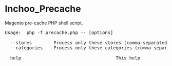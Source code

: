Inchoo_Precache
===============

Magento pre-cache PHP shell script.

<pre>
Usage:  php -f precache.php -- [options]

  --stores <names>       Process only these stores (comma-separated)
  --categories <names>   Process only these categories (comma-separated)

  help                                   This help
</pre>

